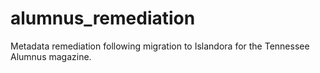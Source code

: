 # alumnus_remediation
Metadata remediation following migration to Islandora for the Tennessee Alumnus magazine.
